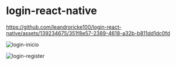 # login-react-native

https://github.com/leandroricke100/login-react-native/assets/139234675/351f8e57-2389-4618-a32b-b811dd1dc0fd

![login-inicio](https://github.com/leandroricke100/login-react-native/assets/139234675/20881c90-c9b0-4a3d-9f92-6dc657e42a19)

![login-register](https://github.com/leandroricke100/login-react-native/assets/139234675/4c029383-7735-43b9-bc46-675ab93f1ee9)

